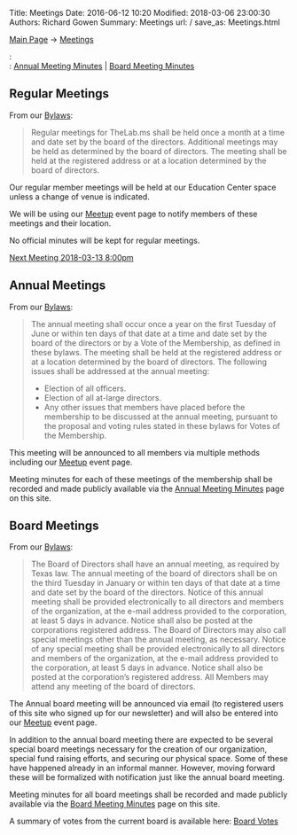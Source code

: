 Title: Meetings
Date: 2016-06-12 10:20
Modified: 2018-03-06 23:00:30
Authors: Richard Gowen
Summary: Meetings
url: /
save_as: Meetings.html

[Main Page](index.html) -\> [Meetings](Meetings.html)

:   
    :   [Annual Meeting Minutes](Annual_Meeting_Minutes.html) |
        [Board Meeting Minutes](Board_Meeting_Minutes.html)

Regular Meetings
----------------

From our [Bylaws](Bylaws.html):

> Regular meetings for TheLab.ms shall be held once a month at a time and date 
> set by the board of the directors. Additional meetings may be held as 
> determined by the board of directors. The meeting shall be held at the 
> registered address or at a location determined by the board of directors.

Our regular member meetings will be held at our Education Center space unless a change of venue is indicated.

We will be using our [Meetup](http://www.meetup.com/thelab-ms) event
page to notify members of these meetings and their location.

No official minutes will be kept for regular meetings. 

[Next Meeting 2018-03-13 8:00pm](Meeting_Agenda_2018-03-13.html)

Annual Meetings
---------------

From our [Bylaws](Bylaws.html):

> The annual meeting shall occur once a year on the first Tuesday of June 
> or within ten days of that date at a time and date set by the board 
> of the directors or by a Vote of the Membership, as defined in these bylaws. 
> The meeting shall be held at the registered address or at a location 
> determined by the board of directors. 
> The following issues shall be addressed at the annual meeting:
>
> -   Election of all officers.
> -   Election of all at-large directors.
> -   Any other issues that members have placed before the membership to 
>     be discussed at the annual meeting, pursuant to the proposal and 
>     voting rules stated in these bylaws for Votes of the Membership.

This meeting will be announced to all members via multiple methods
including our [Meetup](http://www.meetup.com/thelab-ms) event page.

Meeting minutes for each of these meetings of the membership shall be
recorded and made publicly available via the [Annual Meeting
Minutes](Annual_Meeting_Minutes.html) page on this site.

Board Meetings
--------------

From our [Bylaws](Bylaws.html):

> The Board of Directors shall have an annual meeting, as required by 
> Texas law. The annual meeting of the board of directors shall be on 
> the third Tuesday in January or within ten days of that date at a 
> time and date set by the board of the directors. Notice of this annual 
> meeting shall be provided electronically to all directors and members 
> of the organization, at the e-mail address provided to the corporation, 
> at least 5 days in advance. Notice shall also be posted at the corporations 
> registered address. The Board of Directors may also call special meetings 
> other than the annual meeting, as necessary. Notice of any special meeting 
> shall be provided electronically to all directors and members of the 
> organization, at the e-mail address provided to the corporation, at least 
> 5 days in advance. Notice shall also be posted at the corporation’s 
> registered address. All Members may attend any meeting of the board of directors.

The Annual board meeting will be announced via email (to registered
users of this site who signed up for our newsletter) and will also be
entered into our [Meetup](http://www.meetup.com/thelab-ms) event page.

In addition to the annual board meeting there are expected to be several
special board meetings necessary for the creation of our organization,
special fund raising efforts, and securing our physical space. Some of
these have happened already in an informal manner. However, moving
forward these will be formalized with notification just like the annual
board meeting.

Meeting minutes for all board meetings shall be recorded and made
publicly available via the [Board Meeting Minutes](Board_Meeting_Minutes.html) page on this site.

A summary of votes from the current board is available here: [Board Votes](Board_Votes.html)


